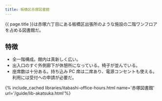 ```yaml
---
title: 板橋区赤塚図書館
---
```


{{ page.title }}は赤塚六丁目にある板橋区出張所のような施設の二階ワンフロアを占める図書館だ。

## 特徴

* 全一階構成。館内は真新しく広い。
* 出入口のすぐ外側廊下が休憩所になっている。椅子が並んでいる。
* 座席数は十分ある。持ち込み PC 席は二席あり、電源コンセントも使える。利用には受付への申請が必要だ。

{% include_cached libraries/itabashi-office-hours.html name='赤塚図書館' url='/guide/lib-akatsuka.html'%}
